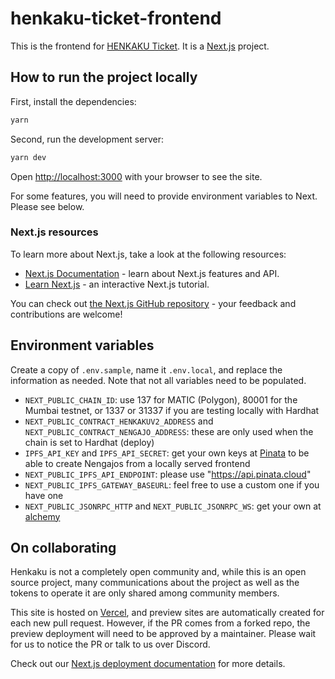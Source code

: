# henkaku-ticket-frontend

This is the frontend for [HENKAKU Ticket](https://ticket.henkaku.org/). It is a [Next.js](https://nextjs.org/) project.

## How to run the project locally

First, install the dependencies:

```bash
yarn
```

Second, run the development server:

```bash
yarn dev
```

Open [http://localhost:3000](http://localhost:3000) with your browser to see the site.

For some features, you will need to provide environment variables to Next. Please see below.

### Next.js resources

To learn more about Next.js, take a look at the following resources:

- [Next.js Documentation](https://nextjs.org/docs) - learn about Next.js features and API.
- [Learn Next.js](https://nextjs.org/learn) - an interactive Next.js tutorial.

You can check out [the Next.js GitHub repository](https://github.com/vercel/next.js/) - your feedback and contributions are welcome!

## Environment variables

Create a copy of `.env.sample`, name it `.env.local`, and replace the information as needed. Note that not all variables need to be populated.

- `NEXT_PUBLIC_CHAIN_ID`: use 137 for MATIC (Polygon), 80001 for the Mumbai testnet, or 1337 or 31337 if you are testing locally with Hardhat
- `NEXT_PUBLIC_CONTRACT_HENKAKUV2_ADDRESS` and `NEXT_PUBLIC_CONTRACT_NENGAJO_ADDRESS`: these are only used when the chain is set to Hardhat (deploy)
- `IPFS_API_KEY` and `IPFS_API_SECRET`: get your own keys at [Pinata](https://app.pinata.cloud/) to be able to create Nengajos from a locally served frontend
- `NEXT_PUBLIC_IPFS_API_ENDPOINT`: please use "https://api.pinata.cloud"
- `NEXT_PUBLIC_IPFS_GATEWAY_BASEURL`: feel free to use a custom one if you have one
- `NEXT_PUBLIC_JSONRPC_HTTP` and `NEXT_PUBLIC_JSONRPC_WS`: get your own at [alchemy](https://www.alchemy.com/)

## On collaborating

Henkaku is not a completely open community and, while this is an open source project, many communications about the project as well as the tokens to operate it are only shared among community members.

This site is hosted on [Vercel](https://vercel.com/), and preview sites are automatically created for each new pull request. However, if the PR comes from a forked repo, the preview deployment will need to be approved by a maintainer. Please wait for us to notice the PR or talk to us over Discord.

Check out our [Next.js deployment documentation](https://nextjs.org/docs/deployment) for more details.
